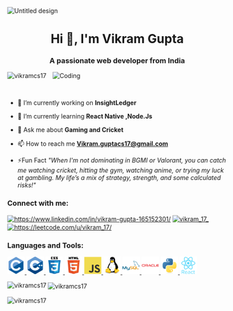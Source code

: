 ![Untitled design](https://github.com/user-attachments/assets/a03288cf-2c17-453a-a451-9c44a7dabff1)
<h1 align="center">Hi 👋, I'm Vikram Gupta</h1>
<h3 align="center">A passionate web developer from India</h3>
<img align="right" alt="Coding" width="400" src="https://user-images.githubusercontent.com/55389276/140866485-8fb1c876-9a8f-4d6a-98dc-08c4981eaf70.gif">


<p align="left"> <img src="https://komarev.com/ghpvc/?username=vikramcs17&label=Profile%20views&color=0e75b6&style=flat" alt="vikramcs17" /> </p>

<p align="left"> <a href="https://twitter.com/" target="blank"><img src="https://img.shields.io/twitter/follow/?logo=twitter&style=for-the-badge" alt="" /></a> </p>

- 🔭 I’m currently working on **InsightLedger**

- 🌱 I’m currently learning **React Native ,Node.Js**

- 💬 Ask me about **Gaming and Cricket**

- 📫 How to reach me **Vikram.guptacs17@gmail.com**

- ⚡Fun Fact *"When I'm not dominating in BGMI or Valorant, you can catch me watching cricket, hitting the gym, watching anime, or trying my luck at gambling. My life’s a mix of strategy, strength, and some calculated risks!"*
  
<h3 align="left">Connect with me:</h3>
<p align="left">
<a href="https://linkedin.com/in/https://www.linkedin.com/in/vikram-gupta-165152301/" target="blank"><img align="center" src="https://raw.githubusercontent.com/rahuldkjain/github-profile-readme-generator/master/src/images/icons/Social/linked-in-alt.svg" alt="https://www.linkedin.com/in/vikram-gupta-165152301/" height="30" width="40" /></a>
<a href="https://instagram.com/vikram_17_" target="blank"><img align="center" src="https://raw.githubusercontent.com/rahuldkjain/github-profile-readme-generator/master/src/images/icons/Social/instagram.svg" alt="vikram_17_" height="30" width="40" /></a>
<a href="https://www.leetcode.com/https://leetcode.com/u/vikram_17/" target="blank"><img align="center" src="https://raw.githubusercontent.com/rahuldkjain/github-profile-readme-generator/master/src/images/icons/Social/leet-code.svg" alt="https://leetcode.com/u/vikram_17/" height="30" width="40" /></a>
</p>

<h3 align="left">Languages and Tools:</h3>
<p align="left"> <a href="https://www.cprogramming.com/" target="_blank" rel="noreferrer"> <img src="https://raw.githubusercontent.com/devicons/devicon/master/icons/c/c-original.svg" alt="c" width="40" height="40"/> </a> <a href="https://www.w3schools.com/cpp/" target="_blank" rel="noreferrer"> <img src="https://raw.githubusercontent.com/devicons/devicon/master/icons/cplusplus/cplusplus-original.svg" alt="cplusplus" width="40" height="40"/> </a> <a href="https://www.w3schools.com/css/" target="_blank" rel="noreferrer"> <img src="https://raw.githubusercontent.com/devicons/devicon/master/icons/css3/css3-original-wordmark.svg" alt="css3" width="40" height="40"/> </a> <a href="https://www.w3.org/html/" target="_blank" rel="noreferrer"> <img src="https://raw.githubusercontent.com/devicons/devicon/master/icons/html5/html5-original-wordmark.svg" alt="html5" width="40" height="40"/> </a> <a href="https://developer.mozilla.org/en-US/docs/Web/JavaScript" target="_blank" rel="noreferrer"> <img src="https://raw.githubusercontent.com/devicons/devicon/master/icons/javascript/javascript-original.svg" alt="javascript" width="40" height="40"/> </a> <a href="https://www.linux.org/" target="_blank" rel="noreferrer"> <img src="https://raw.githubusercontent.com/devicons/devicon/master/icons/linux/linux-original.svg" alt="linux" width="40" height="40"/> </a> <a href="https://www.mysql.com/" target="_blank" rel="noreferrer"> <img src="https://raw.githubusercontent.com/devicons/devicon/master/icons/mysql/mysql-original-wordmark.svg" alt="mysql" width="40" height="40"/> </a> <a href="https://www.oracle.com/" target="_blank" rel="noreferrer"> <img src="https://raw.githubusercontent.com/devicons/devicon/master/icons/oracle/oracle-original.svg" alt="oracle" width="40" height="40"/> </a> <a href="https://www.python.org" target="_blank" rel="noreferrer"> <img src="https://raw.githubusercontent.com/devicons/devicon/master/icons/python/python-original.svg" alt="python" width="40" height="40"/> </a> <a href="https://reactjs.org/" target="_blank" rel="noreferrer"> <img src="https://raw.githubusercontent.com/devicons/devicon/master/icons/react/react-original-wordmark.svg" alt="react" width="40" height="40"/> </a> </p>

<p><img align="left" src="https://github-readme-stats.vercel.app/api/top-langs?username=vikramcs17&show_icons=true&locale=en&layout=compact" alt="vikramcs17" /></p>

<p>&nbsp;<img align="center" src="https://github-readme-stats.vercel.app/api?username=vikramcs17&show_icons=true&locale=en" alt="vikramcs17" /></p>

<p><img align="center" src="https://github-readme-streak-stats.herokuapp.com/?user=vikramcs17&" alt="vikramcs17" /></p>
